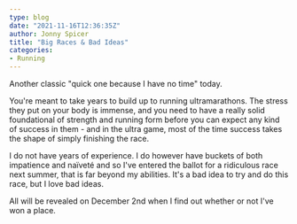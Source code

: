 ```yaml
---
type: blog
date: "2021-11-16T12:36:35Z"
author: Jonny Spicer
title: "Big Races & Bad Ideas"
categories:
- Running
---
```

Another classic "quick one because I have no time" today.

You're meant to take years to build up to running ultramarathons. The stress they put on your body is immense, and you need to have a really solid foundational of strength and running form before you can expect any kind of success in them - and in the ultra game, most of
the time success takes the shape of simply finishing the race.

I do not have years of experience. I do however have buckets of both impatience and naïveté and so I've entered the ballot for a ridiculous race next summer, that is far beyond my abilities. It's a bad idea to try and do this race, but I love bad ideas.

All will be revealed on December 2nd when I find out whether or not I've won a place.
